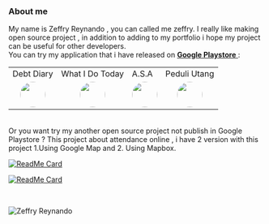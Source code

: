 ### About me

My name is Zeffry Reynando , you can called me zeffry. I really like making open source project , in addition to adding to my portfolio i hope my project can be useful for other developers.
<br>
You can try my application that i have released on <a target="_blank" href="https://play.google.com/store/search?q=pub%3A%20Zeffry%20Reynando&c=apps"> <b>Google Playstore</b> </a> :
<br>

<table>
<tr>
  <td>Debt Diary</td>
  <td>What I Do Today</td>
  <td>A.S.A</td>
  <td>Peduli Utang</td>
</tr>
  <tr align="center">
    <td>
     <a target="_blank" href="https://play.google.com/store/apps/details?id=id.zeffry.debt_diary"><img src="http://www.zimprov.id/github/readme/debt_diary.png" height="50" width="50" style="border-radius:50%"></a>
    </td>
    <td>
     <a target="_blank" href="https://play.google.com/store/apps/details?id=id.zeffry.voice_task_app"><img src="http://www.zimprov.id/github/readme/widt.png" height="50" width="50" style="border-radius:50%"></a>
    </td>
    <td>
     <a target="_blank" href="https://play.google.com/store/apps/details?id=id.zeffry.atur_semua_aktifitas"><img src="http://www.zimprov.id/github/readme/asa.png" height="50" width="50" style="border-radius:50%"></a>
    </td>
    <td>
     <a target="_blank" href="https://play.google.com/store/apps/details?id=reynando.zeffry.peduli_utang"><img src="http://www.zimprov.id/github/readme/peduli_utang.png" height="50" width="50" style="border-radius:50%"></a>
    </td>
  </tr>
</table>
<br>
Or you want try my another open source project not publish in Google Playstore ? This project about attendance online , i have 2 version with this project 1.Using Google Map and 2. Using Mapbox. 
<br>

[![ReadMe Card](https://github-readme-stats.vercel.app/api/pin/?username=zgramming&repo=Attendance-Application-Google-Map)](https://github.com/zgramming/Attendance-Application-Google-Map)

[![ReadMe Card](https://github-readme-stats.vercel.app/api/pin/?username=zgramming&repo=Attendance-Application-MapBox)](https://github.com/zgramming/Attendance-Application-MapBox)

<br>

![Zeffry Reynando](https://github-readme-stats.vercel.app/api?username=zgramming&show_icons=true)

